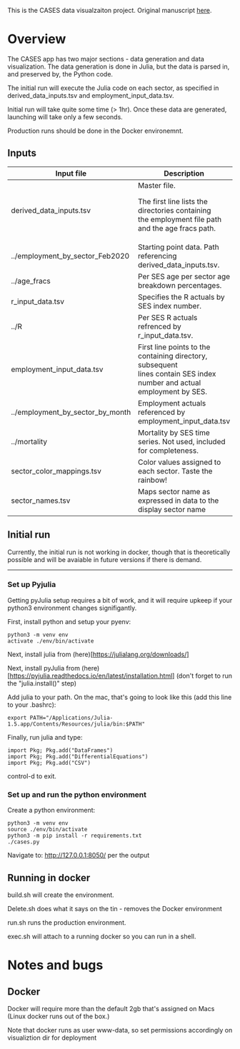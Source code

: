 This is the CASES data visualzaiton project. Original manuscript 
[here](https://www.preprints.org/manuscript/202101.0200/v1).

# Overview
The CASES app has two major sections - data generation and data
visualization. The data generation is done in Julia, but the data is parsed
in, and preserved by, the Python code. 

The initial run will execute the Julia code on each sector, as specified in derived_data_inputs.tsv
and employment_input_data.tsv. 

Initial run will take quite some time (> 1hr). Once these data are generated, launching
will take only a few seconds. 

Production runs should be done in the Docker environemnt.

## Inputs


| Input file      | Description |
| ----------- | ----------- |
| derived_data_inputs.tsv      | Master file.  <p> The first line lists the directories containing <br> the employment file path and the age fracs path. |
| ../employment_by_sector_Feb2020   | Starting point data. Path referencing derived_data_inputs.tsv.        |
|../age_fracs|Per SES age per sector age breakdown percentages.|
|r_input_data.tsv|Specifies the R actuals by SES index number.|
|../R|Per SES R actuals refrenced by r_input_data.tsv.|
|employment_input_data.tsv| First line points to the containing directory, subsequent<br>lines contain SES index number and actual employment by SES. |
|../employment_by_sector_by_month| Employment actuals referenced by employment_input_data.tsv|
|../mortality| Mortality by SES time series. Not used, included for completeness.|
|sector_color_mappings.tsv|Color values assigned to each sector. Taste the rainbow!|
|sector_names.tsv|Maps sector name as expressed in data to the display sector name|

## Initial run

Currently, the initial run is not working in docker, though that is theoretically possible
and will be avaiable in future versions if there is demand. 

----------------
### Set up Pyjulia 
Getting pyJulia setup requires a bit of work, and it will require upkeep if your
python3 environment changes signifigantly. 

First, install python and setup your pyenv:
```
python3 -m venv env
activate ./env/bin/activate
```

Next, install julia from (here)[https://julialang.org/downloads/]

Next, install pyJulia from (here)[https://pyjulia.readthedocs.io/en/latest/installation.html]
(don't forget to run the "julia.install()" step)

Add julia to your path. On the mac, that's going to look like this (add this line to your .bashrc):
```
export PATH="/Applications/Julia-1.5.app/Contents/Resources/julia/bin:$PATH"
```

Finally, run julia and type:

```
import Pkg; Pkg.add("DataFrames")
import Pkg; Pkg.add("DifferentialEquations")
import Pkg; Pkg.add("CSV")
```
control-d to exit.

### Set up and run the python environment

Create a python environment:

    python3 -m venv env
    source ./env/bin/activate
    python3 -m pip install -r requirements.txt
    ./cases.py

Navigate to: http://127.0.0.1:8050/
per the output

## Running in docker
build.sh will create the environment.

Delete.sh does what it says on the tin - removes the Docker environment

run.sh runs the production environment.

exec.sh will attach to a running docker so you can run in a shell.


# Notes and bugs

## Docker
Docker will require more than the default 2gb that's assigned on Macs 
(Linux docker runs out of the box.)

Note that docker runs as user www-data, so set permissions accordingly on visualiztion dir for deployment





